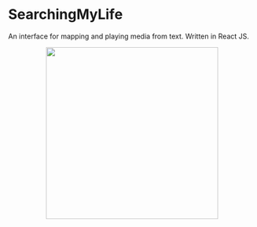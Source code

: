 # SearchingMyLife

An interface for mapping and playing media from text. Written in React JS.

<p align="center">
  <img src="media/images/screenshot/search.png" width="350"/>
</p>
